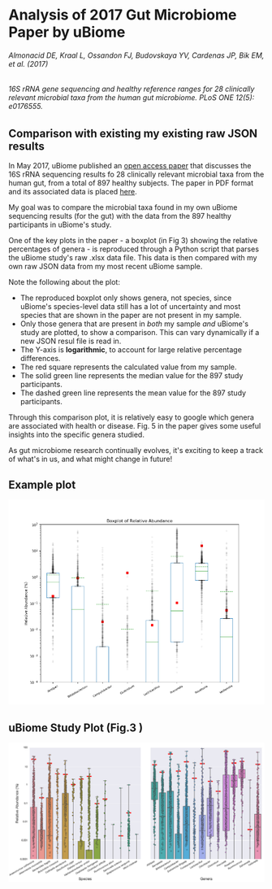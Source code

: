 # Analysis of 2017 Gut Microbiome Paper by uBiome
###### Almonacid DE, Kraal L, Ossandon FJ, Budovskaya YV, Cardenas JP, Bik EM, et al. (2017)
###### 16S rRNA gene sequencing and healthy reference ranges for 28 clinically relevant microbial taxa from the human gut microbiome. PLoS ONE 12(5): e0176555.
## Comparison with existing my existing raw JSON results

In May 2017, uBiome published an [open access paper](http://journals.plos.org/plosone/article?id=10.1371/journal.pone.0176555) that discusses the 16S rRNA sequencing results fo 28 clinically relevant microbial taxa from the human gut, from a total of 897 healthy subjects.
The paper in PDF format and its associated data is placed [here](./RawData).

My goal was to compare the microbial taxa found in my own uBiome sequencing results (for the gut) with the data from the 897 healthy participants in uBiome's study.

One of the key plots in the paper - a boxplot (in Fig 3) showing the relative percentages of genera - is reproduced through a Python script that parses
the uBiome study's raw .xlsx data file. This data is then compared with my own raw JSON data from my most recent uBiome sample. 

Note the following about the plot:
- The reproduced boxplot only shows genera, not species, since uBiome's species-level data still has a lot of uncertainty and most species that are shown in the paper are not present in my sample.
- Only those genera that are present in *both* my sample *and* uBiome's study are plotted, to show a comparison. This can vary dynamically if a new JSON resul file is read in.
- The Y-axis is **logarithmic**, to account for large relative percentage differences.
- The red square represents the calculated value from my sample.
- The solid green line represents the median value for the 897 study participants.
- The dashed green line represents the mean value for the 897 study participants.

Through this comparison plot, it is relatively easy to google which genera are associated with health or disease. Fig. 5 in the paper gives some useful insights into the specific genera studied.

As gut microbiome research continually evolves, it's exciting to keep a track of what's in us, and what might change in future!

## Example plot

![](boxplot.png)

## uBiome Study Plot (Fig.3 )

![](ubiome_paper_fig3.png)
